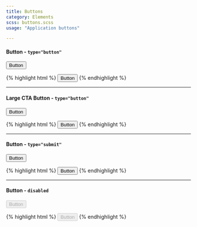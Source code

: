 ```yaml
---
title: Buttons
category: Elements
scss: buttons.scss
usage: "Application buttons"

---
```


#### Button - `type="button"`

<button type="button" class="button">Button</button>

{% highlight html %}
<button type="button" class="button">Button</button>
{% endhighlight %}

---

#### Large CTA Button - `type="button"`

<button type="button" class="button button-large-cta">Button</button>

{% highlight html %}
<button type="button" class="button button-large-cta">Button</button>
{% endhighlight %}

---


#### Button - `type="submit"`

<button type="submit" class="button">Button</button>

{% highlight html %}
<button type="submit" class="button">Button</button>
{% endhighlight %}

---

#### Button - `disabled`

<button type="submit" class="button" disabled>Button</button>

{% highlight html %}
<button type="submit" class="button" disabled>Button</button>
{% endhighlight %}